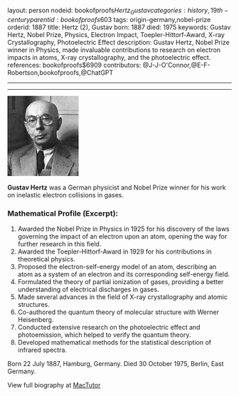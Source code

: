 layout: person
nodeid: bookofproofs$Hertz_Gustav
categories: history,19th-century
parentid: bookofproofs$603
tags: origin-germany,nobel-prize
orderid: 1887
title: Hertz (2), Gustav
born: 1887
died: 1975
keywords: Gustav Hertz, Nobel Prize, Physics, Electron Impact, Toepler-Hittorf-Award, X-ray Crystallography, Photoelectric Effect
description: Gustav Hertz, Nobel Prize winner in Physics, made invaluable contributions to research on electron impacts in atoms, X-ray crystallography, and the photoelectric effect.
references: bookofproofs$6909
contributors: @J-J-O'Connor,@E-F-Robertson,bookofproofs,@ChatGPT

---



---

![Hertz_Gustav.jpg](https://github.com/bookofproofs/bookofproofs.github.io/blob/main/_sources/_assets/images/portraits/Hertz_Gustav.jpg?raw=true)

**Gustav Hertz** was a German physicist and Nobel Prize winner for his work on inelastic electron collisions in gases.

### Mathematical Profile (Excerpt):
1. Awarded the Nobel Prize in Physics in 1925 for his discovery of the laws governing the impact of an electron upon an atom, opening the way for further research in this field.
2. Awarded the Toepler-Hittorf-Award in 1929 for his contributions in theoretical physics.
3. Proposed the electron-self-energy model of an atom, describing an atom as a system of an electron and its corresponding self-energy field.
4. Formulated the theory of partial ionization of gases, providing a better understanding of electrical discharges in gases.
5. Made several advances in the field of X-ray crystallography and atomic structures.
6. Co-authored the quantum theory of molecular structure with Werner Heisenberg.
7. Conducted extensive research on the photoelectric effect and photoemission, which helped to verify the quantum theory.
8. Developed mathematical methods for the statistical description of infrared spectra.

Born 22 July 1887, Hamburg, Germany. Died 30 October 1975, Berlin, East Germany.

View full biography at [MacTutor](https://mathshistory.st-andrews.ac.uk/Biographies/Hertz_Gustav/)
